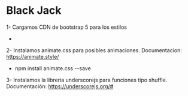 # Black Jack

1- Cargamos CDN de bootstrap 5 para los estilos

- <link href="https://cdn.jsdelivr.net/npm/bootstrap@5.0.2/dist/css/bootstrap.min.css" rel="stylesheet" integrity="sha384-EVSTQN3/azprG1Anm3QDgpJLIm9Nao0Yz1ztcQTwFspd3yD65VohhpuuCOmLASjC" crossorigin="anonymous">

2- Instalamos animate.css para posibles animaciones. Documentacion: https://animate.style/

- npm install animate.css --save

3- Instalamos la libreria underscorejs para funciones tipo shuffle. Documentación: https://underscorejs.org/#

